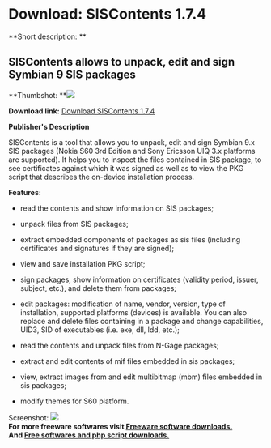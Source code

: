 # Download: SISContents 1.7.4

**Short description: **

## SISContents allows to unpack, edit and sign Symbian 9 SIS packages

  
**Thumbshot: **![](http://www.freewarefiles.com/screenshot/siscontents09_md.gif)   
  
**Download link:** [Download SISContents 1.7.4](http://freesoftwares.boysofts.com/SISContents_program_41717.html)  
  

**Publisher's Description**  
  

SISContents is a tool that allows you to unpack, edit and sign Symbian 9.x SIS
packages (Nokia S60 3rd Edition and Sony Ericsson UIQ 3.x platforms are
supported). It helps you to inspect the files contained in SIS package, to see
certificates against which it was signed as well as to view the PKG script
that describes the on-device installation process.

**Features:**

  * read the contents and show information on SIS packages;  

  * unpack files from SIS packages;  

  * extract embedded components of packages as sis files (including certificates and signatures if they are signed);  

  * view and save installation PKG script;  

  * sign packages, show information on certificates (validity period, issuer, subject, etc.), and delete them from packages;  

  * edit packages: modification of name, vendor, version, type of installation, supported platforms (devices) is available. You can also replace and delete files containing in a package and change capabilities, UID3, SID of executables (i.e. exe, dll, ldd, etc.);
  * read the contents and unpack files from N-Gage packages;
  * extract and edit contents of mif files embedded in sis packages;
  * view, extract images from and edit multibitmap (mbm) files embedded in sis packages;
  * modify themes for S60 platform.

  
  
Screenshot: ![](http://www.freewarefiles.com/screenshot/siscontents09.gif)  
**For more freeware softwares visit [Freeware software downloads.](http://freesoftwares.boysofts.com/)**   
**And [Free softwares and php script downloads.](http://www.boysofts.com/)**

